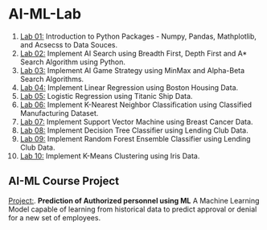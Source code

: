 # AI-ML-Lab
1. [Lab 01:](https://colab.research.google.com/drive/1gdaqvRrdX07isUuhmQaQO5MFih3UU14d?usp=sharing) Introduction to Python Packages - Numpy, Pandas, Mathplotlib, and Acsecss to Data Souces.
2. [Lab 02:](https://colab.research.google.com/drive/1c1RnOkhGRmgitCGCZB0nqCISpciUNU2z?usp=sharing) Implement AI Search using Breadth First, Depth First and A* Search Algorithm using Python.
3. [Lab 03:](https://colab.research.google.com/drive/1VwqH1u74aUlHUgi6peKXKArzkagHZwg0?usp=sharing) Implement AI Game Strategy using MinMax and Alpha-Beta Search Algorithms.
4. [Lab 04:](https://colab.research.google.com/drive/1zidwdze1ewIYFFu3ZjbXN0hzrtpw2kJd?usp=sharing) Implement Linear Regression using Boston Housing Data.
5. [Lab 05:](https://colab.research.google.com/drive/19mNmat6W4jJhfepiXFQ8vOQNo7YMdGE5?usp=sharing) Logistic Regression using Titanic Ship Data.
6. [Lab 06:](https://colab.research.google.com/drive/18V7STTZpv20nc4C4zp-qhhVSx9NwkCOb?usp=sharing) Implement K-Nearest Neighbor Classification using Classified Manufacturing Dataset.
7. [Lab 07:](https://colab.research.google.com/drive/1-xeIjP-n2XID56nMhwdwzSclhYW6lEeB?usp=sharing) Implement Support Vector Machine using Breast Cancer Data.
8. [Lab 08:](https://colab.research.google.com/drive/16QjHbg585xx1qeFw3uCFxqt2rYzDzX8V?usp=sharing) Implement Decision Tree Classifier using Lending Club Data.
9. [Lab 09:](https://colab.research.google.com/drive/1ZKXzDgkXlxS6nS5pgkp__y965WD8nKDJ?usp=sharing) Implement Random Forest Ensemble Classifier using Lending Club Data.
10. [Lab 10:](https://colab.research.google.com/drive/1lQGcBK6vxJuBQ2OQppYCQRIXWclfQUD_?usp=sharing) Implement K-Means Clustering using Iris Data.

## AI-ML Course Project
[Project:](https://colab.research.google.com/drive/1jRuDD222GYDLbXk9ZfEy8Rq-R1ohhSdn?usp=sharing). <b>Prediction of Authorized personnel using ML</b>
A Machine Learning Model capable of learning from historical data to predict approval or denial for a new set of employees.
